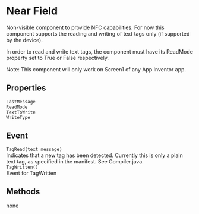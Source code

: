 # Near Field

Non-visible component to provide NFC capabilities. For now this component supports the reading and writing of text tags only (if supported by the device).  

In order to read and write text tags, the component must have its ReadMode property set to True or False respectively.  

Note: This component will only work on Screen1 of any App Inventor app.

## Properties
`LastMessage`  
`ReadMode`  
`TextToWrite`    
`WriteType`
## Event  
`TagRead(text message)`  
  Indicates that a new tag has been detected. Currently this is only a plain text tag, as specified in the manifest. See Compiler.java.  
`TagWritten()`  
Event for TagWritten  
## Methods  
none  
